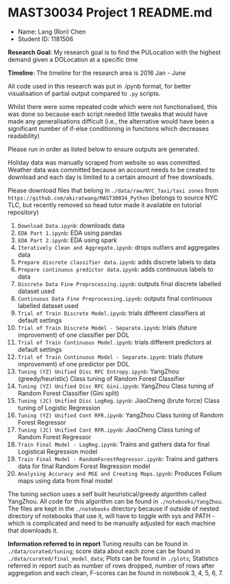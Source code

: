 # MAST30034 Project 1 README.md
- Name: Lang (Ron) Chen
- Student ID: 1181506

**Research Goal:** My research goal is to find the PULocation with the highest demand given a DOLocation at a specific 
time

**Timeline**: The timeline for the research area is 2016 Jan - June

All code used in this research was put in .ipynb format, for better visualisation of partial output compared to `.py` 
scripts. 

Whilst there were some repeated code which were not functionalised, this was done so because each script needed little 
tweaks that would have made any generalisations difficult (i.e., the alternative would have been a significant number 
of if-else conditioning in functions which decreases readability)

Please run in order as listed below to ensure outputs are generated.

Holiday data was manually scraped from website so was committed.
Weather data was committed because an account needs to be created to download and each day is limited to a certain 
amount of free downloads.

Please download files that belong in `./data/raw/NYC_Taxi/taxi zones` from 
`https://github.com/akiratwang/MAST30034_Python` (belongs to source NYC TLC, but recently removed so head tutor made
it available on tutorial repository)

1. `Download Data.ipynb`: downloads data
2. `EDA Part 1.ipynb`: EDA using pandas
3. `EDA Part 2.ipynb`: EDA using spark
4. `Iteratively Clean and Aggregate.ipynb`: drops outliers and aggregates data
5. `Prepare discrete classifier data.ipynb`: adds discrete labels to data
6. `Prepare continuous predictor data.ipynb`: adds continuous labels to data
7. `Discrete Data Fine Preprocessing.ipynb`: outputs final discrete labelled dataset used
8. `Continuous Data Fine Preprocessing.ipynb`: outputs final continuous labelled dataset used
9. `Trial of Train Discrete Model.ipynb`: trials different classifiers at default settings
10. `Trial of Train Discrete Model - Separate.ipynb`: trials (future improvement) of one classifier per DOL
11. `Trial of Train Continuous Model.ipynb`: trials different predictors at default settings
12. `Trial of Train Continuous Model - Separate.ipynb`: trials (future improvement) of one predictor per DOL
13. `Tuning (YZ) Unified Disc RFC Entropy.ipynb`: YangZhou (greedy/heuristic) Class tuning of Random Forest Classifier
14. `Tuning (YZ) Unified Disc RFC Gini.ipynb`: YangZhou Class tuning of Random Forest Classifier (Gini split)
15. `Tuning (JC) Unified Disc LogReg.ipynb`: JiaoCheng (brute force) Class tuning of Logistic Regression
16. `Tuning (YZ) Unified Cont RFR.ipynb`: YangZhou Class tuning of Random Forest Regressor
17. `Tuning (JC) Unified Cont RFR.ipynb`: JiaoCheng Class tuning of Random Forest Regressor
18. `Train Final Model - LogReg.ipynb`: Trains and gathers data for final Logistical Regression model
19. `Train Final Model - RandomForestRegressor.ipynb`: Trains and gathers data for final Random Forest Regression model
20. `Analysing Accuracy and MSE and Creating Maps.ipynb`: Produces Folium maps using data from final model

The tuning section uses a self built heuristical/greedy algorithm called YangZhou. All code for this algorithm can be 
found in `./notebooks/YangZhou`. The files are kept in the `./notebooks` directory because if outside of nested 
directory of notebooks that use it, will have to toggle with sys and PATH - which is complicated and need to be
manually adjusted for each machine that downloads it.

**Information referred to in report**
Tuning results can be found in `./data/curated/tuning`; score data about each zone can be found in 
`./data/curated/final_model_data`; Plots can be found in `./plots`; Statistics referred in report such as number of 
rows dropped, number of rows after aggregation and each clean, F-scores can be found in notebook 3, 4, 5, 6, 7.

